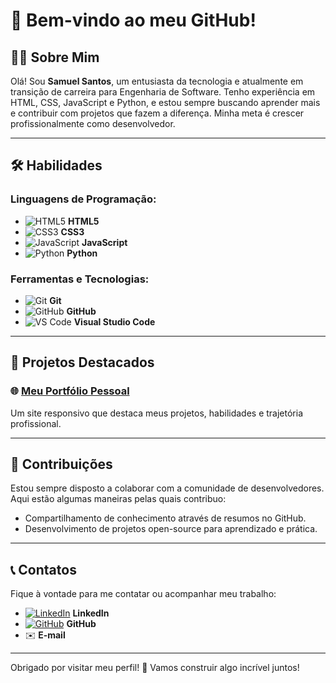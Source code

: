# 🌟 Bem-vindo ao meu GitHub!

## 👨‍💻 Sobre Mim
Olá! Sou **Samuel Santos**, um entusiasta da tecnologia e atualmente em transição de carreira para Engenharia de Software. Tenho experiência em HTML, CSS, JavaScript e Python, e estou sempre buscando aprender mais e contribuir com projetos que fazem a diferença. Minha meta é crescer profissionalmente como desenvolvedor.

---

## 🛠️ Habilidades

### Linguagens de Programação:
- ![HTML5](https://img.shields.io/badge/HTML5-%23E34F26.svg?style=flat&logo=html5&logoColor=white) **HTML5**
- ![CSS3](https://img.shields.io/badge/CSS3-%231572B6.svg?style=flat&logo=css3&logoColor=white) **CSS3**
- ![JavaScript](https://img.shields.io/badge/JavaScript-%23F7DF1E.svg?style=flat&logo=javascript&logoColor=black) **JavaScript**
- ![Python](https://img.shields.io/badge/Python-%233776AB.svg?style=flat&logo=python&logoColor=white) **Python**

### Ferramentas e Tecnologias:
- ![Git](https://img.shields.io/badge/Git-%23F05033.svg?style=flat&logo=git&logoColor=white) **Git**
- ![GitHub](https://img.shields.io/badge/GitHub-%23181717.svg?style=flat&logo=github&logoColor=white) **GitHub**
- ![VS Code](https://img.shields.io/badge/VS%20Code-%23007ACC.svg?style=flat&logo=visual-studio-code&logoColor=white) **Visual Studio Code**

---

## 🚀 Projetos Destacados

### 🌐 [Meu Portfólio Pessoal](https://www.samsantos.com.br)  
Um site responsivo que destaca meus projetos, habilidades e trajetória profissional.

---

## 🌱 Contribuições
Estou sempre disposto a colaborar com a comunidade de desenvolvedores. Aqui estão algumas maneiras pelas quais contribuo:
- Compartilhamento de conhecimento através de resumos no GitHub.
- Desenvolvimento de projetos open-source para aprendizado e prática.

---

## 📞 Contatos

Fique à vontade para me contatar ou acompanhar meu trabalho:
- [![LinkedIn](https://img.shields.io/badge/LinkedIn-%230077B5.svg?style=flat&logo=linkedin&logoColor=white)](https://www.linkedin.com/in/samsantosdev/) **LinkedIn**
- [![GitHub](https://img.shields.io/badge/GitHub-%23181717.svg?style=flat&logo=github&logoColor=white)](https://github.com/SamuelASantos) **GitHub**
- ✉️ [](mailto:samuel_a_santos@hotmail.com) **E-mail**

---

Obrigado por visitar meu perfil! 🚀 Vamos construir algo incrível juntos!



<!--
**SamuelASantos/SamuelASantos** is a ✨ _special_ ✨ repository because its `README.md` (this file) appears on your GitHub profile.

Here are some ideas to get you started:

- 🔭 I’m currently working on ...
- 🌱 I’m currently learning ...
- 👯 I’m looking to collaborate on ...
- 🤔 I’m looking for help with ...
- 💬 Ask me about ...
- 📫 How to reach me: ...
- 😄 Pronouns: ...
- ⚡ Fun fact: ...
-->
